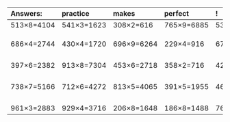 | Answers: | practice | makes | perfect | ! |
| :--- | :--- | :--- | :--- | :--- |
| 513×8=4104 | 541×3=1623 | 308×2=616 | 765×9=6885 | 539×2=1078 | 
|   |   |   |   |   | 
|   |   |   |   |   | 
|   |   |   |   |   | 
| 686×4=2744 | 430×4=1720 | 696×9=6264 | 229×4=916 | 674×7=4718 | 
|   |   |   |   |   | 
|   |   |   |   |   | 
|   |   |   |   |   | 
|   |   |   |   |   | 
| 397×6=2382 | 913×8=7304 | 453×6=2718 | 358×2=716 | 426×3=1278 | 
|   |   |   |   |   | 
|   |   |   |   |   | 
|   |   |   |   |   | 
|   |   |   |   |   | 
| 738×7=5166 | 712×6=4272 | 813×5=4065 | 391×5=1955 | 466×6=2796 | 
|   |   |   |   |   | 
|   |   |   |   |   | 
|   |   |   |   |   | 
|   |   |   |   |   | 
| 961×3=2883 | 929×4=3716 | 206×8=1648 | 186×8=1488 | 766×7=5362 | 
